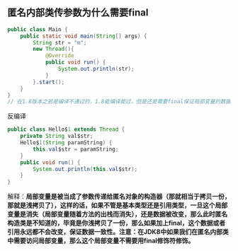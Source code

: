 ## 匿名内部类传参数为什么需要final

```java
public class Main {
    public static void main(String[] args) {
        String str = "m";
        new Thread(){
            @Override
            public void run() {
                System.out.println(str);
            }
        }.start();
    }
}
// 在1.8版本之前是编译不通过的，1.8能编译能过，但是还是需要final保证局部变量的数据一致性
```

反编译

```java
public class Hello$1 extends Thread {
	private String val$str;
	Hello$1(String paramString) {
		this.val$str = paramString;
	}
	public void run() {
		System.out.println(this.val$str);
	}
}
```

解释：**局部变量是被当成了参数传递给匿名对象的构造器（那就相当于拷贝一份，那就是浅拷贝了），这样的话，如果不管是基本类型还是引用类型，一旦这个局部变量是消失（局部变量随着方法的出栈而消失），还是数据被改变，那么此时匿名构造类是不知道的，毕竟是你浅拷贝了一份，那么如果加上final，这个数据或者引用永远都不会改变，保证数据一致性。注意：在JDK8中如果我们在匿名内部类中需要访问局部变量，那么这个局部变量不需要用final修饰符修饰。**